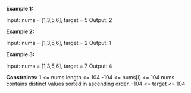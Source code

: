 **Example 1:**

Input: nums = [1,3,5,6], target = 5
Output: 2

**Example 2:**

Input: nums = [1,3,5,6], target = 2
Output: 1

**Example 3:**

Input: nums = [1,3,5,6], target = 7
Output: 4

**Constraints:**
1 <= nums.length <= 104
-104 <= nums[i] <= 104
nums contains distinct values sorted in ascending order.
-104 <= target <= 104
